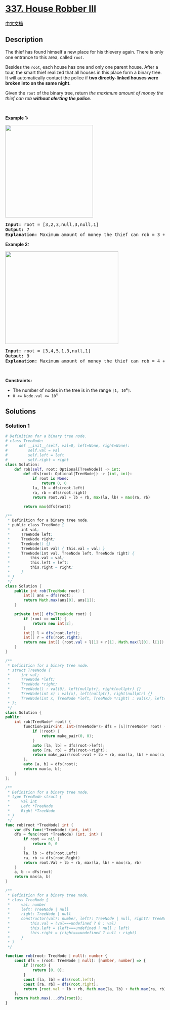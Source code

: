 # [337. House Robber III](https://leetcode.com/problems/house-robber-iii)

[中文文档](/solution/0300-0399/0337.House%20Robber%20III/README.md)

## Description

<p>The thief has found himself a new place for his thievery again. There is only one entrance to this area, called <code>root</code>.</p>

<p>Besides the <code>root</code>, each house has one and only one parent house. After a tour, the smart thief realized that all houses in this place form a binary tree. It will automatically contact the police if <strong>two directly-linked houses were broken into on the same night</strong>.</p>

<p>Given the <code>root</code> of the binary tree, return <em>the maximum amount of money the thief can rob <strong>without alerting the police</strong></em>.</p>

<p>&nbsp;</p>
<p><strong class="example">Example 1:</strong></p>
<img alt="" src="https://spcdn.pages.dev/leetcode/problems/0337.House%20Robber%20III/images/rob1-tree.jpg" style="width: 277px; height: 293px;" />
<pre>
<strong>Input:</strong> root = [3,2,3,null,3,null,1]
<strong>Output:</strong> 7
<strong>Explanation:</strong> Maximum amount of money the thief can rob = 3 + 3 + 1 = 7.
</pre>

<p><strong class="example">Example 2:</strong></p>
<img alt="" src="https://spcdn.pages.dev/leetcode/problems/0337.House%20Robber%20III/images/rob2-tree.jpg" style="width: 357px; height: 293px;" />
<pre>
<strong>Input:</strong> root = [3,4,5,1,3,null,1]
<strong>Output:</strong> 9
<strong>Explanation:</strong> Maximum amount of money the thief can rob = 4 + 5 = 9.
</pre>

<p>&nbsp;</p>
<p><strong>Constraints:</strong></p>

<ul>
	<li>The number of nodes in the tree is in the range <code>[1, 10<sup>4</sup>]</code>.</li>
	<li><code>0 &lt;= Node.val &lt;= 10<sup>4</sup></code></li>
</ul>

## Solutions

### Solution 1

<!-- tabs:start -->

```python
# Definition for a binary tree node.
# class TreeNode:
#     def __init__(self, val=0, left=None, right=None):
#         self.val = val
#         self.left = left
#         self.right = right
class Solution:
    def rob(self, root: Optional[TreeNode]) -> int:
        def dfs(root: Optional[TreeNode]) -> (int, int):
            if root is None:
                return 0, 0
            la, lb = dfs(root.left)
            ra, rb = dfs(root.right)
            return root.val + lb + rb, max(la, lb) + max(ra, rb)

        return max(dfs(root))
```

```java
/**
 * Definition for a binary tree node.
 * public class TreeNode {
 *     int val;
 *     TreeNode left;
 *     TreeNode right;
 *     TreeNode() {}
 *     TreeNode(int val) { this.val = val; }
 *     TreeNode(int val, TreeNode left, TreeNode right) {
 *         this.val = val;
 *         this.left = left;
 *         this.right = right;
 *     }
 * }
 */
class Solution {
    public int rob(TreeNode root) {
        int[] ans = dfs(root);
        return Math.max(ans[0], ans[1]);
    }

    private int[] dfs(TreeNode root) {
        if (root == null) {
            return new int[2];
        }
        int[] l = dfs(root.left);
        int[] r = dfs(root.right);
        return new int[] {root.val + l[1] + r[1], Math.max(l[0], l[1]) + Math.max(r[0], r[1])};
    }
}
```

```cpp
/**
 * Definition for a binary tree node.
 * struct TreeNode {
 *     int val;
 *     TreeNode *left;
 *     TreeNode *right;
 *     TreeNode() : val(0), left(nullptr), right(nullptr) {}
 *     TreeNode(int x) : val(x), left(nullptr), right(nullptr) {}
 *     TreeNode(int x, TreeNode *left, TreeNode *right) : val(x), left(left), right(right) {}
 * };
 */
class Solution {
public:
    int rob(TreeNode* root) {
        function<pair<int, int>(TreeNode*)> dfs = [&](TreeNode* root) -> pair<int, int> {
            if (!root) {
                return make_pair(0, 0);
            }
            auto [la, lb] = dfs(root->left);
            auto [ra, rb] = dfs(root->right);
            return make_pair(root->val + lb + rb, max(la, lb) + max(ra, rb));
        };
        auto [a, b] = dfs(root);
        return max(a, b);
    }
};
```

```go
/**
 * Definition for a binary tree node.
 * type TreeNode struct {
 *     Val int
 *     Left *TreeNode
 *     Right *TreeNode
 * }
 */
func rob(root *TreeNode) int {
	var dfs func(*TreeNode) (int, int)
	dfs = func(root *TreeNode) (int, int) {
		if root == nil {
			return 0, 0
		}
		la, lb := dfs(root.Left)
		ra, rb := dfs(root.Right)
		return root.Val + lb + rb, max(la, lb) + max(ra, rb)
	}
	a, b := dfs(root)
	return max(a, b)
}
```

```ts
/**
 * Definition for a binary tree node.
 * class TreeNode {
 *     val: number
 *     left: TreeNode | null
 *     right: TreeNode | null
 *     constructor(val?: number, left?: TreeNode | null, right?: TreeNode | null) {
 *         this.val = (val===undefined ? 0 : val)
 *         this.left = (left===undefined ? null : left)
 *         this.right = (right===undefined ? null : right)
 *     }
 * }
 */

function rob(root: TreeNode | null): number {
    const dfs = (root: TreeNode | null): [number, number] => {
        if (!root) {
            return [0, 0];
        }
        const [la, lb] = dfs(root.left);
        const [ra, rb] = dfs(root.right);
        return [root.val + lb + rb, Math.max(la, lb) + Math.max(ra, rb)];
    };
    return Math.max(...dfs(root));
}
```

<!-- tabs:end -->

<!-- end -->
